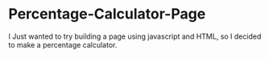 # Percentage-Calculator-Page
I Just wanted to try building a page using javascript and HTML, so I decided to make a percentage calculator.
